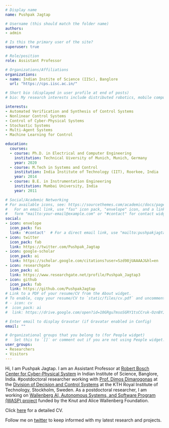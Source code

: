 ```yaml
---
# Display name
name: Pushpak Jagtap

# Username (this should match the folder name)
authors:
- admin

# Is this the primary user of the site?
superuser: true

# Role/position
role: Assistant Professor

# Organizations/Affiliations
organizations:
- name: Indian Instite of Science (IISc), Banglore
  url: "https://cps.iisc.ac.in/"

# Short bio (displayed in user profile at end of posts)
# bio: My research interests include distributed robotics, mobile computing and programmable matter.

interests:
- Automated Verification and Synthesis of Control Systems
- Nonlinear Control Systems
- Control of Cyber-Physical Systems 
- Stochastic Systems
- Multi-Agent Systems 
- Machine Learning for Control 

education:
  courses:
  - course: Ph.D. in Electrical and Computer Engineering
    institution: Technical Uiversity of Munich, Munich, Germany
    year: 2020
  - course: M.Tech in Systems and Control
    institution: India Institute of Technology (IIT), Roorkee, India
    year: 2014
  - course: B.E. in Instrumentation Engineering
    institution: Mumbai University, India
    year: 2011

# Social/Academic Networking
# For available icons, see: https://sourcethemes.com/academic/docs/page-builder/#icons
#   For an email link, use "fas" icon pack, "envelope" icon, and a link in the
#   form "mailto:your-email@example.com" or "#contact" for contact widget.
social:
- icon: envelope
  icon_pack: fas
  link: '#contact'  # For a direct email link, use "mailto:pushpakjagtap@gmail.com".
- icon: twitter
  icon_pack: fab
  link: https://twitter.com/Pushpak_Jagtap
- icon: google-scholar
  icon_pack: ai
  link: https://scholar.google.com/citations?user=Szd98jUAAAAJ&hl=en
- icon: researchgate
  icon_pack: ai
  link: https://www.researchgate.net/profile/Pushpak_Jagtap3  
- icon: github
  icon_pack: fab
  link: https://github.com/PushpakJagtap
# Link to a PDF of your resume/CV from the About widget.
# To enable, copy your resume/CV to `static/files/cv.pdf` and uncomment the lines below.
# - icon: cv
#  icon_pack: ai
#  link: https://drive.google.com/open?id=10GRgu7msoSGRY1tsCCruk-OznBYJOPbu

# Enter email to display Gravatar (if Gravatar enabled in Config)
email: ""

# Organizational groups that you belong to (for People widget)
#   Set this to `[]` or comment out if you are not using People widget.
user_groups:
- Researchers
- Visitors
---
```



Hi, I am Pushpak Jagtap. I am an Assistant Professor at [Robert Bosch Center for Cyber-Physical System](https://cps.iisc.ac.in/) in Indian Institute of Science, Banglore, India. 
#postdoctoral researcher working with [Prof. Dimos Dimarogonas](https://people.kth.se/~dimos/) at the [Division of Decision and Control Systems](https://www.kth.se/dcs/division-of-decision-and-control-systems-1.788078) at the KTH Royal Institute of Technology, Stockholm, Sweden. As a postdoctoral researcher, I am working on [Wallenberg AI, Autonomous Systems, and Software Program (WASP) project](https://wasp-sweden.org/) funded by the Knut and Alice Wallenberg Foundation. 

Click [here](https://drive.google.com/file/d/1ZkROCH0yVXVMumvzrbFpK8Lz27qbMmI8/view?usp=sharing) for a detailed CV.

Follow me on [twitter](https://twitter.com/Pushpak_Jagtap) to keep informed with my latest research and projects.

